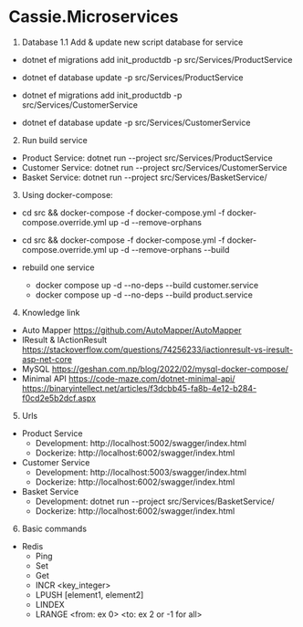# Cassie.Microservices

1. Database
1.1 Add & update new script database for service
- dotnet ef migrations add init_productdb -p src/Services/ProductService
- dotnet ef database update -p src/Services/ProductService

- dotnet ef migrations add init_productdb -p src/Services/CustomerService
- dotnet ef database update -p src/Services/CustomerService


2. Run build service
- Product Service: dotnet run --project src/Services/ProductService
- Customer Service: dotnet run --project src/Services/CustomerService
- Basket Service: dotnet run --project src/Services/BasketService/

3. Using docker-compose:
- cd src && docker-compose -f docker-compose.yml -f docker-compose.override.yml up -d --remove-orphans
- cd src && docker-compose -f docker-compose.yml -f docker-compose.override.yml up -d --remove-orphans --build

- rebuild one service
    - docker compose up -d --no-deps --build customer.service
    - docker compose up -d --no-deps --build product.service
4. Knowledge link
- Auto Mapper
    https://github.com/AutoMapper/AutoMapper
- IResult & IActionResult
    https://stackoverflow.com/questions/74256233/iactionresult-vs-iresult-asp-net-core
- MySQL
    https://geshan.com.np/blog/2022/02/mysql-docker-compose/
- Minimal API
    https://code-maze.com/dotnet-minimal-api/
    https://binaryintellect.net/articles/f3dcbb45-fa8b-4e12-b284-f0cd2e5b2dcf.aspx

5. Urls
- Product Service
    - Development: http://localhost:5002/swagger/index.html
    - Dockerize: http://localhost:6002/swagger/index.html
- Customer Service
    - Development: http://localhost:5003/swagger/index.html
    - Dockerize: http://localhost:6002/swagger/index.html
- Basket Service
    - Development: dotnet run --project src/Services/BasketService/
    - Dockerize: http://localhost:6002/swagger/index.html

6. Basic commands
- Redis 
    - Ping
    - Set <key> <value>
    - Get <key>
    - INCR <key_integer>
    - LPUSH <key> [element1, element2]
    - LINDEX <key> <index>
    - LRANGE <key> <from: ex 0> <to: ex 2 or -1 for all>
